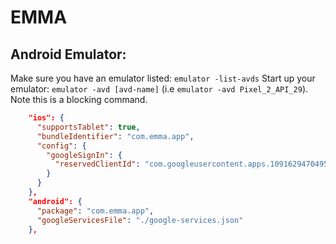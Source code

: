 # EMMA

## Android Emulator:

Make sure you have an emulator listed: `emulator -list-avds`
Start up your emulator: `emulator -avd [avd-name]` (i.e `emulator -avd Pixel_2_API_29`). Note this is a blocking command.

```json
    "ios": {
      "supportsTablet": true,
      "bundleIdentifier": "com.emma.app",
      "config": {
        "googleSignIn": {
          "reservedClientId": "com.googleusercontent.apps.1091629470495-bojd6ud8nfu85ku7b0vkng1uam23isl1"
        }
      }
    },
    "android": {
      "package": "com.emma.app",
      "googleServicesFile": "./google-services.json"
    },
```